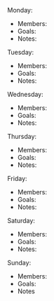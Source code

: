 Monday:
- Members:
- Goals:
- Notes:

Tuesday:
- Members:
- Goals:
- Notes:

Wednesday:
- Members:
- Goals:
- Notes:

Thursday:
- Members:
- Goals:
- Notes:

Friday:
- Members:
- Goals:
- Notes:

Saturday:
- Members:
- Goals:
- Notes:

Sunday:
- Members:
- Goals:
- Notes
